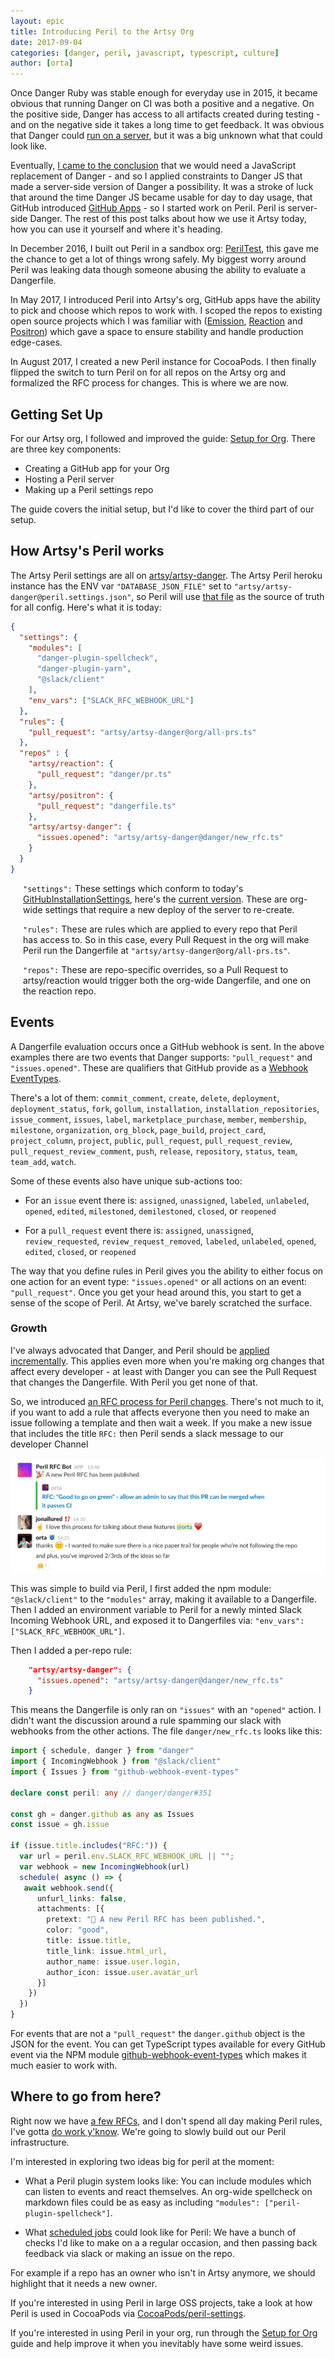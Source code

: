 ```yaml
---
layout: epic
title: Introducing Peril to the Artsy Org
date: 2017-09-04
categories: [danger, peril, javascript, typescript, culture]
author: [orta]
---
```


Once Danger Ruby was stable enough for everyday use in 2015, it became obvious that running Danger on CI was both a 
positive and a negative. On the positive side, Danger has access to all artifacts created during testing - and on the negative 
side it takes a long time to get feedback. It was obvious that Danger could [run on a server][hosted], but it was a big unknown what that could look like.

Eventually, [I came to the conclusion][danger_1] that we would need a JavaScript replacement of Danger - and so I applied
constraints to Danger JS that made a server-side version of Danger a possibility. It was a stroke of luck that around the 
time Danger JS became usable for day to day usage, that GitHub introduced [GitHub Apps][github_apps] - so I started work on Peril. Peril is server-side Danger. The rest of this post talks about how we use it Artsy today, how you can use it yourself and where it's heading.

<!-- more -->

In December 2016, I built out Peril in a sandbox org: [PerilTest][periltest], this gave me the chance to get a lot of things wrong safely. My biggest worry around Peril was leaking data though someone abusing the ability to evaluate a Dangerfile.

In May 2017, I introduced Peril into Artsy's org, GitHub apps have the ability to pick and choose which repos to work with. 
I scoped the repos to existing open source projects which I was familiar with ([Emission][], [Reaction][] and [Positron][])
which gave a space to ensure stability and handle production edge-cases.

In August 2017, I created a new Peril instance for CocoaPods. I then finally flipped the switch to turn Peril on for all 
repos on the Artsy org and formalized the RFC process for changes. This is where we are now. 

## Getting Set Up

For our Artsy org, I followed and improved the guide: [Setup for Org][peril_org]. There are three key components:

* Creating a GitHub app for your Org
* Hosting a Peril server
* Making up a Peril settings repo

The guide covers the initial setup, but I'd like to cover the third part of our setup.

## How Artsy's Peril works

The Artsy Peril settings are all on [artsy/artsy-danger][artsy-settings]. The Artsy Peril heroku instance has the ENV var
`"DATABASE_JSON_FILE"` set to `"artsy/artsy-danger@peril.settings.json"`, so Peril will use [that file][settings_json] as the source of truth for all config. Here's what it is today:

</article>
<article class='split-desktop-only'>
<div style='flex:1; display: block;'>

```json
{
  "settings": {
    "modules": [
      "danger-plugin-spellcheck", 
      "danger-plugin-yarn", 
      "@slack/client"
    ],
    "env_vars": ["SLACK_RFC_WEBHOOK_URL"]
  },
  "rules": {
    "pull_request": "artsy/artsy-danger@org/all-prs.ts"
  },
  "repos" : {
    "artsy/reaction": {
      "pull_request": "danger/pr.ts"
    },
    "artsy/positron": {
      "pull_request": "dangerfile.ts"
    },
    "artsy/artsy-danger": {
      "issues.opened": "artsy/artsy-danger@danger/new_rfc.ts"
    }
  }
}
```

</div>
<div style='flex:1; display: block; padding:0 20px;'>

<p><code>"settings":</code> These settings which conform to today's <a href='https://github.com/danger/peril/blob/752afeb37e3c1fdec512eb91687747d9a8a29337/source/db/index.ts#L26-L31'>GitHubInstallationSettings</a>, here's the <a href='https://github.com/danger/peril/blob/master/source/db/index.ts'>current version</a>. These are org-wide settings
that require a new deploy of the server to re-create.</p>

<p><code>"rules":</code> These are rules which are applied to every repo that Peril has access to. So in this case, every Pull Request in the org will make Peril run the Dangerfile at <code>"artsy/artsy-danger@org/all-prs.ts"</code>.</p>

<p><code>"repos":</code> These are repo-specific overrides, so a Pull Request to artsy/reaction would trigger both the org-wide Dangerfile, and one on the reaction repo.</p>

</div>
</article>
<article class='post'>

## Events

A Dangerfile evaluation occurs once a GitHub webhook is sent. In the above examples there are two events that Danger supports: 
`"pull_request"` and `"issues.opened"`. These are qualifiers that GitHub provide as a [Webhook EventTypes][events]. 

There's a lot of them: `commit_comment`, `create`, `delete`, `deployment`, `deployment_status`, `fork`, `gollum`, `installation`, `installation_repositories`, `issue_comment`, `issues`, `label`, `marketplace_purchase`, `member`, `membership`, `milestone`, `organization`, `org_block`, `page_build`, `project_card`, `project_column`, `project`, `public`, `pull_request`, `pull_request_review`, `pull_request_review_comment`, `push`, `release`, `repository`, `status`, `team`, `team_add`, `watch`. 

Some of these events also have unique sub-actions too:

* For an `issue` event there is: `assigned`, `unassigned`, `labeled`, `unlabeled`, `opened`, `edited`,  `milestoned`, `demilestoned`, `closed`, or `reopened`

* For a `pull_request` event there is: `assigned`, `unassigned`, `review_requested`, `review_request_removed`, `labeled`, `unlabeled`, `opened`, `edited`, `closed`, or `reopened`

The way that you define rules in Peril gives you the ability to either focus on one action for an event type: `"issues.opened"` or all actions
on an event: `"pull_request"`. Once you get your head around this, you start to get a sense of the scope of Peril. At Artsy, we've barely scratched the surface.

### Growth

I've always advocated that Danger, and Peril should be [applied incrementally][culture]. This applies even more when you're
making org changes that affect every developer - at least with Danger you can see the Pull Request that changes 
the Dangerfile. With Peril you get none of that.

So, we introduced [an RFC process for Peril changes][peril_rfc]. There's not much to it, if you want to add a rule that 
affects everyone then you need to make an issue following a template and then wait a week. If you make a new issue that
includes the title `RFC:` then Peril sends a slack message to our developer Channel 

![/images/peril/peril-rfc.png](/images/peril/peril-rfc.png)

This was simple to build via Peril, I first added the npm module: `"@slack/client"` to the `"modules"` array, making it available to a Dangerfile. Then I added an environment variable to Peril for a newly minted Slack Incoming Webhook URL, and exposed it to Dangerfiles via: `"env_vars": ["SLACK_RFC_WEBHOOK_URL"]`.

Then I added a per-repo rule:

```json
    "artsy/artsy-danger": {
      "issues.opened": "artsy/artsy-danger@danger/new_rfc.ts"
    }
```

This means the Dangerfile is only ran on `"issues"` with an `"opened"` action. I didn't want the discussion around a rule spamming our slack with webhooks from the other actions. The file `danger/new_rfc.ts` looks like this:

```ts
import { schedule, danger } from "danger"
import { IncomingWebhook } from "@slack/client"
import { Issues } from "github-webhook-event-types"

declare const peril: any // danger/danger#351

const gh = danger.github as any as Issues
const issue = gh.issue

if (issue.title.includes("RFC:")) {
  var url = peril.env.SLACK_RFC_WEBHOOK_URL || "";
  var webhook = new IncomingWebhook(url)
  schedule( async () => {
   await webhook.send({
      unfurl_links: false,
      attachments: [{
        pretext: "🎉 A new Peril RFC has been published.",
        color: "good",
        title: issue.title,
        title_link: issue.html_url,
        author_name: issue.user.login,
        author_icon: issue.user.avatar_url
      }]
    })
  })
}
```

For events that are not a `"pull_request"` the `danger.github` object is the JSON for the event.  You can get TypeScript types available for every GitHub event via the NPM module [github-webhook-event-types][event-types] which makes it much easier to work with.

## Where to go from here?

Right now we have [a few RFCs][rfcs], and I don't spend all day making Peril rules, I've gotta [do work y'know][con_ios]. We're going to slowly build out our Peril infrastructure.

I'm interested in exploring two ideas big for peril at the moment:

- What a Peril plugin system looks like: You can include modules which can listen to events and react themselves. An org-wide spellcheck on markdown files could be as easy as including `"modules": ["peril-plugin-spellcheck"]`.

- What [scheduled jobs][scheduled] could look like for Peril: We have a bunch of checks I'd like to make on a a regular occasion, and then passing back feedback via slack or making an issue on the repo.

 For example if a repo has an owner who isn't in Artsy anymore, we should highlight that it needs a new owner.

If you're interested in using Peril in large OSS projects, take a look at how Peril is used in CocoaPods via [CocoaPods/peril-settings][cp-peril].

If you're interested in using Peril in your org, run through the [Setup for Org][peril_org] guide and help improve it when you inevitably have some weird issues.

[hosted]: https://github.com/danger/danger/issues/42
[danger_1]: /blog/2017/06/30/danger-one-oh-again/
[github_apps]: https://developer.github.com/changes/2016-09-14-Integrations-Early-Access/
[periltest]: https://github.com/PerilTest
[Emission]: https://github.com/artsy/emission
[Reaction]: https://github.com/artsy/reaction
[Positron]: https://github.com/artsy/positron
[peril_org]: https://github.com/danger/peril/blob/master/docs/setup_for_org.md
[artsy-settings]: https://github.com/artsy/artsy-danger
[settings_json]: https://github.com/artsy/artsy-danger/blob/master/peril.settings.json
[events]: https://developer.github.com/v3/activity/events/types/events
[culture]: http://danger.systems/js/usage/culture.html
[peril_rfc]: https://github.com/artsy/artsy-danger/#rfcs
[event-types]: https://www.npmjs.com/package/github-webhook-event-types
[rfcs]: https://github.com/artsy/artsy-danger/issues?utf8=✓&q=is%3Aissue%20RFC
[con_ios]: https://github.com/artsy/emission/pulls?utf8=✓&q=consignments%20
[cp-peril]: https://github.com/CocoaPods/peril-settings
[scheduled]: https://github.com/danger/peril/issues/138
